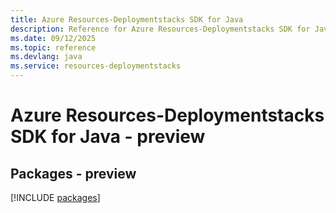 ```yaml
---
title: Azure Resources-Deploymentstacks SDK for Java
description: Reference for Azure Resources-Deploymentstacks SDK for Java
ms.date: 09/12/2025
ms.topic: reference
ms.devlang: java
ms.service: resources-deploymentstacks
---
```

# Azure Resources-Deploymentstacks SDK for Java - preview
## Packages - preview
[!INCLUDE [packages](resources-deploymentstacks-index.md)]